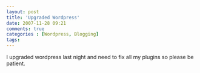 ```yaml
---
layout: post
title: 'Upgraded Wordpress'
date: 2007-11-28 09:21
comments: true
categories : [Wordpress, Blogging]
tags:
---
```

I upgraded wordpress last night and need to fix all my plugins so please be patient.

